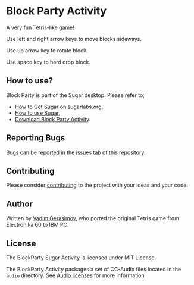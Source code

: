 # Block Party Activity #

A very fun Tetris-like game!

Use left and right arrow keys to move blocks sideways.

Use up arrow key to rotate block.

Use space key to hard drop block.

How to use?
-----------

Block Party is part of the Sugar desktop.  Please refer to;

* [How to Get Sugar on sugarlabs.org](https://sugarlabs.org/),
* [How to use Sugar](https://help.sugarlabs.org/),
* [Download Block Party Activity](https://activities.sugarlabs.org/en-US/sugar/addon/4232).

Reporting Bugs
--------------

Bugs can be reported in the
[issues tab](https://github.com/sugarlabs/block-party-activity/issues)
of this repository.

Contributing
------------

Please consider [contributing](https://github.com/sugarlabs/sugar-docs/blob/master/src/contributing.md) to the project with your ideas and your code.

Author
------

Written by [Vadim Gerasimov](https://en.wikipedia.org/wiki/Vadim_Gerasimov), who ported the original Tetris game from Electronika 60 to IBM PC.

License
-------

The BlockParty Sugar Activity is licensed under MIT License. 

The BlockParty Activity packages a set of CC-Audio files located in the `audio` directory.
See [Audio licenses](audio/LICENSES.md) for more information
